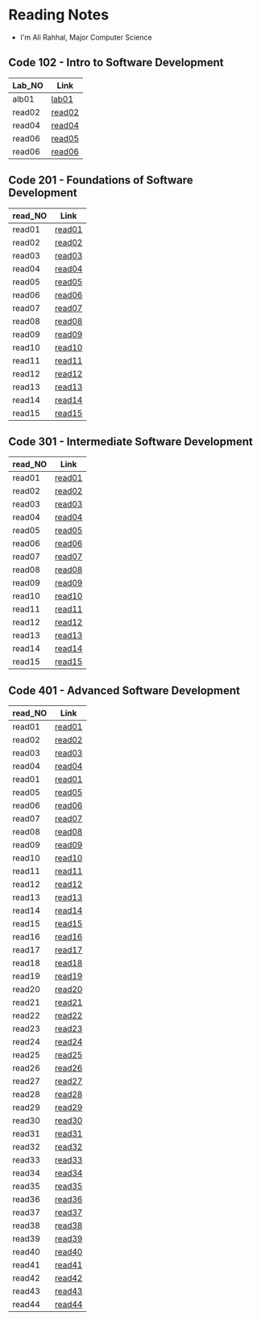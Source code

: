 # Reading Notes

- I'm Ali Rahhal, Major Computer Science

## Code 102 - Intro to Software Development

| Lab_NO | Link                                                          |
| ------ | ------------------------------------------------------------- |
| alb01  | [lab01](https://arahal81.github.io/reading-notes/102/lab01)   |
| read02 | [read02](https://arahal81.github.io/reading-notes/102/read02) |
| read04 | [read04](https://arahal81.github.io/reading-notes/102/read04) |
| read06 | [read05](https://arahal81.github.io/reading-notes/102/read5)  |
| read06 | [read06](https://arahal81.github.io/reading-notes/102/read06) |

## Code 201 - Foundations of Software Development

| read_NO | Link                                                          |
| ------- | ------------------------------------------------------------- |
| read01  | [read01](https://arahal81.github.io/reading-notes/201/read01) |
| read02  | [read02](https://arahal81.github.io/reading-notes/201/read02) |
| read03  | [read03](https://arahal81.github.io/reading-notes/201/read03) |
| read04  | [read04](https://arahal81.github.io/reading-notes/201/read04) |
| read05  | [read05](https://arahal81.github.io/reading-notes/201/read05) |
| read06  | [read06](https://arahal81.github.io/reading-notes/201/read06) |
| read07  | [read07](https://arahal81.github.io/reading-notes/201/read07) |
| read08  | [read08](https://arahal81.github.io/reading-notes/201/read08) |
| read09  | [read09](https://arahal81.github.io/reading-notes/201/read09) |
| read10  | [read10](https://arahal81.github.io/reading-notes/201/read10) |
| read11  | [read11](https://arahal81.github.io/reading-notes/201/read11) |
| read12  | [read12](https://arahal81.github.io/reading-notes/201/read12) |
| read13  | [read13](https://arahal81.github.io/reading-notes/201/read13) |
| read14  | [read14](https://arahal81.github.io/reading-notes/201/read14) |
| read15  | [read15](https://arahal81.github.io/reading-notes/201/read15) |

## Code 301 - Intermediate Software Development

| read_NO | Link                                                          |
| ------- | ------------------------------------------------------------- |
| read01  | [read01](https://arahal81.github.io/reading-notes/301/read01) |
| read02  | [read02](https://arahal81.github.io/reading-notes/301/read02) |
| read03  | [read03](https://arahal81.github.io/reading-notes/301/read03) |
| read04  | [read04](https://arahal81.github.io/reading-notes/301/read04) |
| read05  | [read05](https://arahal81.github.io/reading-notes/301/read05) |
| read06  | [read06](https://arahal81.github.io/reading-notes/301/read06) |
| read07  | [read07](https://arahal81.github.io/reading-notes/301/read07) |
| read08  | [read08](https://arahal81.github.io/reading-notes/301/read08) |
| read09  | [read09](https://arahal81.github.io/reading-notes/301/read09) |
| read10  | [read10](https://arahal81.github.io/reading-notes/301/read10) |
| read11  | [read11](https://arahal81.github.io/reading-notes/301/read11) |
| read12  | [read12](https://arahal81.github.io/reading-notes/301/read12) |
| read13  | [read13](https://arahal81.github.io/reading-notes/301/read13) |
| read14  | [read14](https://arahal81.github.io/reading-notes/301/read14) |
| read15  | [read15](https://arahal81.github.io/reading-notes/301/read15) |

## Code 401 - Advanced Software Development

| read_NO | Link                                                          |
| ------- | ------------------------------------------------------------- |
| read01  | [read01](https://arahal81.github.io/reading-notes/401/read01) |
| read02  | [read02](https://arahal81.github.io/reading-notes/401/read02) |
| read03  | [read03](https://arahal81.github.io/reading-notes/401/read03) |
| read04  | [read04](https://arahal81.github.io/reading-notes/401/read04) |
| read01  | [read01](https://arahal81.github.io/reading-notes/401/read01) |
| read05  | [read05](https://arahal81.github.io/reading-notes/401/read05) |
| read06  | [read06](https://arahal81.github.io/reading-notes/401/read06) |
| read07  | [read07](https://arahal81.github.io/reading-notes/401/read07) |
| read08  | [read08](https://arahal81.github.io/reading-notes/401/read08) |
| read09  | [read09](https://arahal81.github.io/reading-notes/401/read09) |
| read10  | [read10](https://arahal81.github.io/reading-notes/401/read10) |
| read11  | [read11](https://arahal81.github.io/reading-notes/401/read11) |
| read12  | [read12](https://arahal81.github.io/reading-notes/401/read12) |
| read13  | [read13](https://arahal81.github.io/reading-notes/401/read13) |
| read14  | [read14](https://arahal81.github.io/reading-notes/401/read14) |
| read15  | [read15](https://arahal81.github.io/reading-notes/401/read15) |
| read16  | [read16](https://arahal81.github.io/reading-notes/401/read16) |
| read17  | [read17](https://arahal81.github.io/reading-notes/401/read17) |
| read18  | [read18](https://arahal81.github.io/reading-notes/401/read18) |
| read19  | [read19](https://arahal81.github.io/reading-notes/401/read19) |
| read20  | [read20](https://arahal81.github.io/reading-notes/401/read20) |
| read21  | [read21](https://arahal81.github.io/reading-notes/401/read21) |
| read22  | [read22](https://arahal81.github.io/reading-notes/401/read22) |
| read23  | [read23](https://arahal81.github.io/reading-notes/401/read23) |
| read24  | [read24](https://arahal81.github.io/reading-notes/401/read24) |
| read25  | [read25](https://arahal81.github.io/reading-notes/401/read25) |
| read26  | [read26](https://arahal81.github.io/reading-notes/401/read26) |
| read27  | [read27](https://arahal81.github.io/reading-notes/401/read27) |
| read28  | [read28](https://arahal81.github.io/reading-notes/401/read28) |
| read29  | [read29](https://arahal81.github.io/reading-notes/401/read29) |
| read30  | [read30](https://arahal81.github.io/reading-notes/401/read30) |
| read31  | [read31](https://arahal81.github.io/reading-notes/401/read31) |
| read32  | [read32](https://arahal81.github.io/reading-notes/401/read32) |
| read33  | [read33](https://arahal81.github.io/reading-notes/401/read33) |
| read34  | [read34](https://arahal81.github.io/reading-notes/401/read34) |
| read35  | [read35](https://arahal81.github.io/reading-notes/401/read35) |
| read36  | [read36](https://arahal81.github.io/reading-notes/401/read36) |
| read37  | [read37](https://arahal81.github.io/reading-notes/401/read37) |
| read38  | [read38](https://arahal81.github.io/reading-notes/401/read38) |
| read39  | [read39](https://arahal81.github.io/reading-notes/401/read39) |
| read40  | [read40](https://arahal81.github.io/reading-notes/401/read40) |
| read41  | [read41](https://arahal81.github.io/reading-notes/401/read41) |
| read42  | [read42](https://arahal81.github.io/reading-notes/401/read42) |
| read43  | [read43](https://arahal81.github.io/reading-notes/401/read43) |
| read44  | [read44](https://arahal81.github.io/reading-notes/401/read44) |
